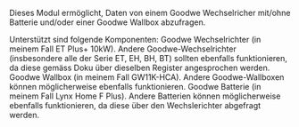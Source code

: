 Dieses Modul ermöglicht, Daten von einem Goodwe Wechselricher mit/ohne Batterie und/oder einer Goodwe Wallbox abzufragen. 

Unterstützt sind folgende Komponenten:
Goodwe Wechselrichter (in meinem Fall ET Plus+ 10kW). Andere Goodwe-Wechselrichter (insbesondere alle der Serie ET, EH, BH, BT) sollten ebenfalls funktionieren, da diese gemäss Doku über dieselben Register angesprochen werden.
Goodwe Wallbox (in meinem Fall GW11K-HCA). Andere Goodwe-Wallboxen können möglicherweise ebenfalls funktionieren.
Goodwe Batterie (in meinem Fall Lynx Home F Plus). Andere Batterien können möglicherweise ebenfalls funktionieren, da diese über den Wechslerichter abgefragt werden.
